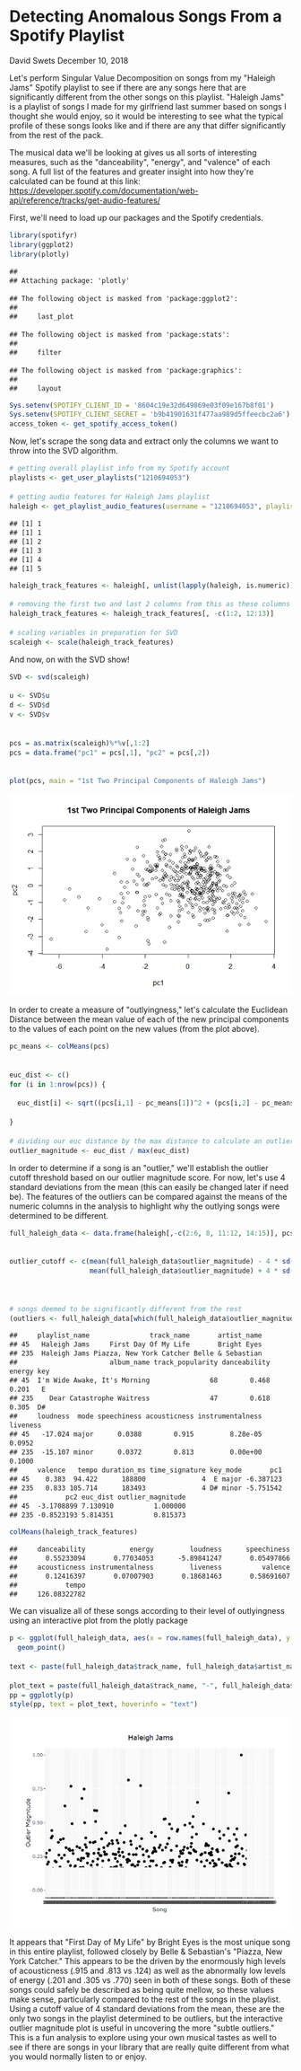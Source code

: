 Detecting Anomalous Songs From a Spotify Playlist
================
David Swets
December 10, 2018

Let's perform Singular Value Decomposition on songs from my "Haleigh Jams" Spotify playlist to see if there are any songs here that are significantly different from the other songs on this playlist. "Haleigh Jams" is a playlist of songs I made for my girlfriend last summer based on songs I thought she would enjoy, so it would be interesting to see what the typical profile of these songs looks like and if there are any that differ significantly from the rest of the pack.

The musical data we'll be looking at gives us all sorts of interesting measures, such as the "danceability", "energy", and "valence" of each song. A full list of the features and greater insight into how they're calculated can be found at this link: <https://developer.spotify.com/documentation/web-api/reference/tracks/get-audio-features/>

First, we'll need to load up our packages and the Spotify credentials.

``` r
library(spotifyr)
library(ggplot2)
library(plotly)
```

    ## 
    ## Attaching package: 'plotly'

    ## The following object is masked from 'package:ggplot2':
    ## 
    ##     last_plot

    ## The following object is masked from 'package:stats':
    ## 
    ##     filter

    ## The following object is masked from 'package:graphics':
    ## 
    ##     layout

``` r
Sys.setenv(SPOTIFY_CLIENT_ID = '8604c19e32d649869e03f09e167b8f01')
Sys.setenv(SPOTIFY_CLIENT_SECRET = 'b9b41901631f477aa989d5ffeecbc2a6')
access_token <- get_spotify_access_token()
```

Now, let's scrape the song data and extract only the columns we want to throw into the SVD algorithm.

``` r
# getting overall playlist info from my Spotify account
playlists <- get_user_playlists("1210694053")

# getting audio features for Haleigh Jams playlist
haleigh <- get_playlist_audio_features(username = "1210694053", playlist_uris = "35CbrjPCXitWYZosBCPib6")
```

    ## [1] 1
    ## [1] 1
    ## [1] 2
    ## [1] 3
    ## [1] 4
    ## [1] 5

``` r
haleigh_track_features <- haleigh[, unlist(lapply(haleigh, is.numeric))]

# removing the first two and last 2 columns from this as these columns are not really approproiate/relevant for comparison
haleigh_track_features <- haleigh_track_features[, -c(1:2, 12:13)]

# scaling variables in preparation for SVD
scaleigh <- scale(haleigh_track_features)
```

And now, on with the SVD show!

``` r
SVD <- svd(scaleigh)

u <- SVD$u
d <- SVD$d
v <- SVD$v


pcs = as.matrix(scaleigh)%*%v[,1:2]
pcs = data.frame("pc1" = pcs[,1], "pc2" = pcs[,2])


plot(pcs, main = "1st Two Principal Components of Haleigh Jams")
```

![](Detecting_Anomalous_Songs_files/figure-markdown_github/unnamed-chunk-3-1.png)

In order to create a measure of "outlyingness," let's calculate the Euclidean Distance between the mean value of each of the new principal components to the values of each point on the new values (from the plot above).

``` r
pc_means <- colMeans(pcs)


euc_dist <- c()
for (i in 1:nrow(pcs)) {
  
  euc_dist[i] <- sqrt((pcs[i,1] - pc_means[1])^2 + (pcs[i,2] - pc_means[2])^2)
  
}

# dividing our euc distance by the max distance to calculate an outlier score
outlier_magnitude <- euc_dist / max(euc_dist)
```

In order to determine if a song is an "outlier," we'll establish the outlier cutoff threshold based on our outlier magnitude score. For now, let's use 4 standard deviations from the mean (this can easily be changed later if need be). The features of the outliers can be compared against the means of the numeric columns in the analysis to highlight why the outlying songs were determined to be different.

``` r
full_haleigh_data <- data.frame(haleigh[,-c(2:6, 8, 11:12, 14:15)], pcs, euc_dist, outlier_magnitude)


outlier_cutoff <- c(mean(full_haleigh_data$outlier_magnitude) - 4 * sd(full_haleigh_data$outlier_magnitude),
                    mean(full_haleigh_data$outlier_magnitude) + 4 * sd(full_haleigh_data$outlier_magnitude))



# songs deemed to be significantly different from the rest 
(outliers <- full_haleigh_data[which(full_haleigh_data$outlier_magnitude < outlier_cutoff[1] | full_haleigh_data$outlier_magnitude > outlier_cutoff[2]),])
```

    ##     playlist_name               track_name       artist_name
    ## 45   Haleigh Jams     First Day Of My Life       Bright Eyes
    ## 235  Haleigh Jams Piazza, New York Catcher Belle & Sebastian
    ##                       album_name track_popularity danceability energy key
    ## 45  I'm Wide Awake, It's Morning               68        0.468  0.201   E
    ## 235    Dear Catastrophe Waitress               47        0.618  0.305  D#
    ##     loudness  mode speechiness acousticness instrumentalness liveness
    ## 45   -17.024 major      0.0388        0.915         8.28e-05   0.0952
    ## 235  -15.107 minor      0.0372        0.813         0.00e+00   0.1000
    ##     valence   tempo duration_ms time_signature key_mode       pc1
    ## 45    0.383  94.422      188800              4  E major -6.387123
    ## 235   0.833 105.714      183493              4 D# minor -5.751542
    ##            pc2 euc_dist outlier_magnitude
    ## 45  -3.1708899 7.130910          1.000000
    ## 235 -0.8523193 5.814351          0.815373

``` r
colMeans(haleigh_track_features)
```

    ##     danceability           energy         loudness      speechiness 
    ##       0.55233094       0.77034053      -5.89841247       0.05497866 
    ##     acousticness instrumentalness         liveness          valence 
    ##       0.12416397       0.07007903       0.18681463       0.58691607 
    ##            tempo 
    ##     126.08322782

We can visualize all of these songs according to their level of outlyingness using an interactive plot from the plotly package

``` r
p <- ggplot(full_haleigh_data, aes(x = row.names(full_haleigh_data), y = outlier_magnitude)) + xlab("Song") + ylab("Outlier Magnitude") + ggtitle("Haleigh Jams") +
  geom_point() 

text <- paste(full_haleigh_data$track_name, full_haleigh_data$artist_name, sep = " ")

plot_text = paste(full_haleigh_data$track_name, "-", full_haleigh_data$artist_name)
pp = ggplotly(p)
style(pp, text = plot_text, hoverinfo = "text")
```

![](Detecting_Anomalous_Songs_files/figure-markdown_github/unnamed-chunk-6-1.png)

It appears that "First Day of My Life" by Bright Eyes is the most unique song in this entire playlist, followed closely by Belle & Sebastian's "Piazza, New York Catcher." This appears to be the driven by the enormously high levels of acousticness (.915 and .813 vs .124) as well as the abnormally low levels of energy (.201 and .305 vs .770) seen in both of these songs. Both of these songs could safely be described as being quite mellow, so these values make sense, particularly compared to the rest of the songs in the playlist. Using a cutoff value of 4 standard deviations from the mean, these are the only two songs in the playlist determined to be outliers, but the interactive outlier magnitude plot is useful in uncovering the more "subtle outliers." This is a fun analysis to explore using your own musical tastes as well to see if there are songs in your library that are really quite different from what you would normally listen to or enjoy.
